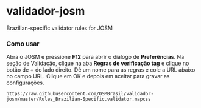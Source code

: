 validador-josm
==============

Brazilian-specific validator rules for JOSM

### Como usar

Abra o JOSM e pressione **F12** para abrir o diálogo de **Preferências**. Na seção de Validação, clique na aba **Regras de verificação tag** e clique no botão de **+** do lado direito. Dê um nome para as regras e cole a URL abaixo no campo URL. Clique em OK e depois em aceitar para gravar as configurações.

```
https://raw.githubusercontent.com/OSMBrasil/validador-josm/master/Rules_Brazilian-Specific.validator.mapcss
```
